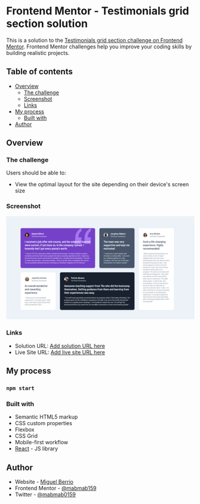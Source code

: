 # Frontend Mentor - Testimonials grid section solution

This is a solution to the [Testimonials grid section challenge on Frontend Mentor](https://www.frontendmentor.io/challenges/testimonials-grid-section-Nnw6J7Un7). Frontend Mentor challenges help you improve your coding skills by building realistic projects.

## Table of contents

- [Overview](#overview)
  - [The challenge](#the-challenge)
  - [Screenshot](#screenshot)
  - [Links](#links)
- [My process](#my-process)
  - [Built with](#built-with)
- [Author](#author)

## Overview

### The challenge

Users should be able to:

- View the optimal layout for the site depending on their device's screen size

### Screenshot

![](./screenshot.png)

### Links

- Solution URL: [Add solution URL here](https://github.com/mabmab159/testimonials-grid-section-main)
- Live Site URL: [Add live site URL here](https://mabmab159.github.io/testimonials-grid-section-main/)

## My process

### `npm start`

### Built with

- Semantic HTML5 markup
- CSS custom properties
- Flexbox
- CSS Grid
- Mobile-first workflow
- [React](https://reactjs.org/) - JS library

## Author

- Website - [Miguel Berrio](https://mabmab159.github.io/)
- Frontend Mentor - [@mabmab159](https://www.frontendmentor.io/profile/mabmab159)
- Twitter - [@mabmab0159](https://twitter.com/mabmab0159)
